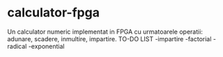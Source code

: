 # calculator-fpga
Un calculator numeric implementat in FPGA cu urmatoarele operatii: adunare, scadere, inmultire, impartire.
TO-DO LIST
-impartire
-factorial
-radical
-exponential
